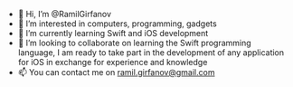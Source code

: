 - 👋 Hi, I’m @RamilGirfanov
- 👀 I’m interested in computers, programming, gadgets
- 🌱 I’m currently learning Swift and iOS development
- 💞️ I’m looking to collaborate on learning the Swift programming language, I am ready to take part in the development of any application for iOS in exchange for experience and knowledge
- 📫 You can contact me on ramil.girfanov@gmail.com

<!---
RamilGirfanov/RamilGirfanov is a ✨ special ✨ repository because its `README.md` (this file) appears on your GitHub profile.
You can click the Preview link to take a look at your changes.
--->

